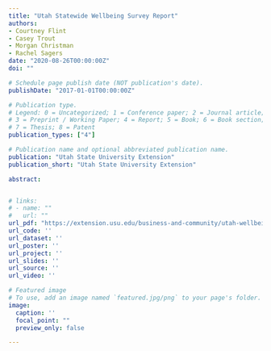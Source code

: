 ```yaml
---
title: "Utah Statewide Wellbeing Survey Report"
authors:
- Courtney Flint
- Casey Trout
- Morgan Christman
- Rachel Sagers
date: "2020-08-26T00:00:00Z"
doi: ""

# Schedule page publish date (NOT publication's date).
publishDate: "2017-01-01T00:00:00Z"

# Publication type.
# Legend: 0 = Uncategorized; 1 = Conference paper; 2 = Journal article;
# 3 = Preprint / Working Paper; 4 = Report; 5 = Book; 6 = Book section;
# 7 = Thesis; 8 = Patent
publication_types: ["4"]

# Publication name and optional abbreviated publication name.
publication: "Utah State University Extension"
publication_short: "Utah State University Extension"

abstract: 


# links:
# - name: ""
#   url: ""
url_pdf: "https://extension.usu.edu/business-and-community/utah-wellbeing-project/files/Statewide-Wellbeing-Survey-Report-2020.pdf"
url_code: ''
url_dataset: ''
url_poster: ''
url_project: ''
url_slides: ''
url_source: ''
url_video: ''

# Featured image
# To use, add an image named `featured.jpg/png` to your page's folder. 
image:
  caption: ''
  focal_point: ""
  preview_only: false

---
```

